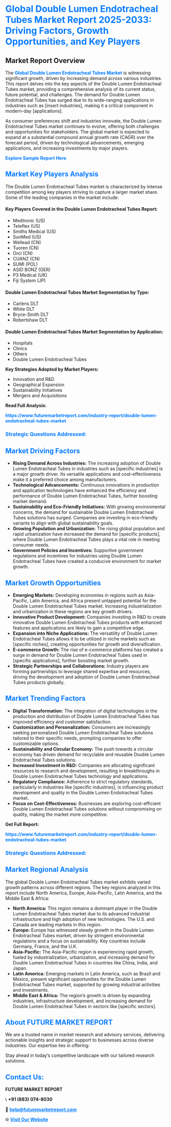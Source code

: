<h1 style="color: #007BFF;">Global Double Lumen Endotracheal Tubes Market Report 2025-2033: Driving Factors, Growth Opportunities, and Key Players</h1>

<section id="overview">
<h2>Market Report Overview</h2>
<p>The <a href="https://www.futuremarketreport.com/industry-report/double-lumen-endotracheal-tubes-market" style="color: #007BFF; text-decoration: none;"><strong>Global Double Lumen Endotracheal Tubes Market</strong></a> is witnessing significant growth, driven by increasing demand across various industries. This report delves into the key aspects of the Double Lumen Endotracheal Tubes market, providing a comprehensive analysis of its current status, future potential, and challenges. The demand for Double Lumen Endotracheal Tubes has surged due to its wide-ranging applications in industries such as [insert industries], making it a critical component in modern-day [applications].</p>
<p>As consumer preferences shift and industries innovate, the Double Lumen Endotracheal Tubes market continues to evolve, offering both challenges and opportunities for stakeholders. The global market is expected to expand at a substantial compound annual growth rate (CAGR) over the forecast period, driven by technological advancements, emerging applications, and increasing investments by major players.</p>
</section>

<section id="overview">
<p><a href="https://www.futuremarketreport.com/request-sample/reportId=124191" style="color: #007BFF; text-decoration: none;"><strong>Explore Sample Report Here</strong></a></p>
</section>

<section id="key-players">
<h2 style="color: #007BFF;">Market Key Players Analysis</h2>
<p>The Double Lumen Endotracheal Tubes market is characterized by intense competition among key players striving to capture a larger market share. Some of the leading companies in the market include:</p>
<h4>Key Players Covered in the Double Lumen Endotracheal Tubes Report:</h4>
<ul><li>Medtronic (US)</li><li>Teleflex (US)</li><li>Smiths Medical (US)</li><li>SunMed (US)</li><li>Wellead (CN)</li><li>Tuoren (CN)</li><li>Orcl (CN)</li><li>CUANZ (CN)</li><li>SUMI (POL)</li><li>ASID BONZ (GER)</li><li>P3 Medical (UK)</li><li>Fiji System (JP)</li></ul>
<h4>Double Lumen Endotracheal Tubes Market Segmentation by Type:</h4>
<ul><li>Carlens DLT</li><li>White DLT</li><li>Bryce-Smith DLT</li><li>Robertshaw DLT</li></ul>

<h4>Double Lumen Endotracheal Tubes Market Segmentation by Application:</h4>
<ul><li>Hospitals</li><li>Clinics</li><li>Others</li><li>Double Lumen Endotracheal Tubes</li></ul>
<p><strong>Key Strategies Adopted by Market Players:</strong></p>
<ul>
<li>Innovation and R&D</li>
<li>Geographical Expansion</li>
<li>Sustainability Initiatives</li>
<li>Mergers and Acquisitions</li>
</ul>
</section>

<section>
<p><strong>Read Full Analysis: </strong></p><a href="https://www.futuremarketreport.com/industry-report/double-lumen-endotracheal-tubes-market" style="color: #007BFF; text-decoration: none;"><strong>https://www.futuremarketreport.com/industry-report/double-lumen-endotracheal-tubes-market</strong></a>
<h3 style="color: #007BFF;">Strategic Questions Addressed:</h3>
</section>

<section id="driving-factors">
<h2 style="color: #007BFF;">Market Driving Factors</h2>
<ul>
<li><strong>Rising Demand Across Industries:</strong> The increasing adoption of Double Lumen Endotracheal Tubes in industries such as [specific industries] is a major growth driver. Its versatile applications and cost-effectiveness make it a preferred choice among manufacturers.</li>
<li><strong>Technological Advancements:</strong> Continuous innovations in production and application technologies have enhanced the efficiency and performance of Double Lumen Endotracheal Tubes, further boosting market demand.</li>
<li><strong>Sustainability and Eco-Friendly Initiatives:</strong> With growing environmental concerns, the demand for sustainable Double Lumen Endotracheal Tubes solutions has surged. Companies are investing in eco-friendly variants to align with global sustainability goals.</li>
<li><strong>Growing Population and Urbanization:</strong> The rising global population and rapid urbanization have increased the demand for [specific products], where Double Lumen Endotracheal Tubes plays a vital role in meeting consumer needs.</li>
<li><strong>Government Policies and Incentives:</strong> Supportive government regulations and incentives for industries using Double Lumen Endotracheal Tubes have created a conducive environment for market growth.</li>
</ul>
</section>

<section id="growth-opportunities">
<h2 style="color: #007BFF;">Market Growth Opportunities</h2>
<ul>
<li><strong>Emerging Markets:</strong> Developing economies in regions such as Asia-Pacific, Latin America, and Africa present untapped potential for the Double Lumen Endotracheal Tubes market. Increasing industrialization and urbanization in these regions are key growth drivers.</li>
<li><strong>Innovative Product Development:</strong> Companies investing in R&D to create innovative Double Lumen Endotracheal Tubes products with enhanced features and applications are likely to gain a competitive edge.</li>
<li><strong>Expansion into Niche Applications:</strong> The versatility of Double Lumen Endotracheal Tubes allows it to be utilized in niche markets such as [specific niches], creating opportunities for growth and diversification.</li>
<li><strong>E-commerce Growth:</strong> The rise of e-commerce platforms has created a surge in demand for Double Lumen Endotracheal Tubes used in [specific applications], further boosting market growth.</li>
<li><strong>Strategic Partnerships and Collaborations:</strong> Industry players are forming partnerships to leverage shared expertise and resources, driving the development and adoption of Double Lumen Endotracheal Tubes products globally.</li>
</ul>
</section>

<section id="trending-factors">
<h2 style="color: #007BFF;">Market Trending Factors</h2>
<ul>
<li><strong>Digital Transformation:</strong> The integration of digital technologies in the production and distribution of Double Lumen Endotracheal Tubes has improved efficiency and customer satisfaction.</li>
<li><strong>Customization and Personalization:</strong> Consumers are increasingly seeking personalized Double Lumen Endotracheal Tubes solutions tailored to their specific needs, prompting companies to offer customizable options.</li>
<li><strong>Sustainability and Circular Economy:</strong> The push towards a circular economy has driven demand for recyclable and reusable Double Lumen Endotracheal Tubes solutions.</li>
<li><strong>Increased Investment in R&D:</strong> Companies are allocating significant resources to research and development, resulting in breakthroughs in Double Lumen Endotracheal Tubes technology and applications.</li>
<li><strong>Regulatory Compliance:</strong> Adherence to strict regulatory standards, particularly in industries like [specific industries], is influencing product development and quality in the Double Lumen Endotracheal Tubes market.</li>
<li><strong>Focus on Cost-Effectiveness:</strong> Businesses are exploring cost-efficient Double Lumen Endotracheal Tubes solutions without compromising on quality, making the market more competitive.</li>
</ul>
</section>

<section>
<p><strong>Get Full Report: </strong></p><a href="https://www.futuremarketreport.com/industry-report/double-lumen-endotracheal-tubes-market" style="color: #007BFF; text-decoration: none;"><strong>https://www.futuremarketreport.com/industry-report/double-lumen-endotracheal-tubes-market</strong></a>
<h3 style="color: #007BFF;">Strategic Questions Addressed:</h3>
</section>


<section id="regional-analysis">
<h2 style="color: #007BFF;">Market Regional Analysis</h2>
<p>The global Double Lumen Endotracheal Tubes market exhibits varied growth patterns across different regions. The key regions analyzed in this report include North America, Europe, Asia-Pacific, Latin America, and the Middle East & Africa:</p>
<ul>
<li><strong>North America:</strong> This region remains a dominant player in the Double Lumen Endotracheal Tubes market due to its advanced industrial infrastructure and high adoption of new technologies. The U.S. and Canada are leading markets in this region.</li>
<li><strong>Europe:</strong> Europe has witnessed steady growth in the Double Lumen Endotracheal Tubes market, driven by stringent environmental regulations and a focus on sustainability. Key countries include Germany, France, and the U.K.</li>
<li><strong>Asia-Pacific:</strong> The Asia-Pacific region is experiencing rapid growth, fueled by industrialization, urbanization, and increasing demand for Double Lumen Endotracheal Tubes in countries like China, India, and Japan.</li>
<li><strong>Latin America:</strong> Emerging markets in Latin America, such as Brazil and Mexico, present significant opportunities for the Double Lumen Endotracheal Tubes market, supported by growing industrial activities and investments.</li>
<li><strong>Middle East & Africa:</strong> The region’s growth is driven by expanding industries, infrastructure development, and increasing demand for Double Lumen Endotracheal Tubes in sectors like [specific sectors].</li>
</ul>
</section>

<footer>
<h2 style="color: #007BFF;">About FUTURE MARKET REPORT</h2>
<p>We are a trusted name in market research and advisory services, delivering actionable insights and strategic support to businesses across diverse industries. Our expertise lies in offering:</p>

<p>Stay ahead in today’s competitive landscape with our tailored research solutions.</p>

<h2 style="color: #007BFF;">Contact Us:</h2>
<p><strong>FUTURE MARKET REPORT</strong></p>
<p>📞 <strong>+91 (883) 074-8030</strong></p>
<p>📧 <strong><a href="mailto:help@futuremarketreport.com" style="color: #007BFF;">help@futuremarketreport.com</a></strong></p>
<p>🌐 <strong><a href="https://www.futuremarketreport.com/" style="color: #007BFF;">Visit Our Website</a></strong></p>
</footer>